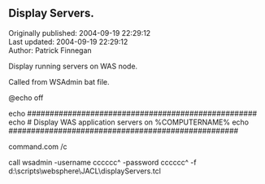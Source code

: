 ## Display Servers.  
Originally published: 2004-09-19 22:29:12  
Last updated: 2004-09-19 22:29:12  
Author: Patrick Finnegan  
  
Display running servers on WAS node.

Called from WSAdmin bat file.

@echo off

echo ###################################################
echo # Display WAS application servers on %COMPUTERNAME%
echo ###################################################

command.com /c

call wsadmin -username cccccc^
             -password cccccc^
             -f d:\scripts\websphere\JACL\displayServers.tcl
